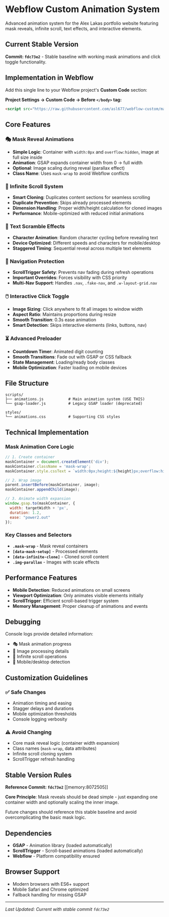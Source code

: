 # Webflow Custom Animation System

Advanced animation system for the Alex Lakas portfolio website featuring mask reveals, infinite scroll, text effects, and interactive elements.

## Current Stable Version

**Commit: `fdc73e2`** - Stable baseline with working mask animations and click toggle functionality.

## Implementation in Webflow

Add this single line to your Webflow project's **Custom Code** section:

**Project Settings → Custom Code → Before `</body>` tag:**

```html
<script src="https://raw.githubusercontent.com/asl677/webflow-custom/main/scripts/animations.js"></script>
```

## Core Features

### 🎭 **Mask Reveal Animations**
- **Simple Logic**: Container with `width:0px` and `overflow:hidden`, image at full size inside
- **Animation**: GSAP expands container width from 0 → full width
- **Optional**: Image scaling during reveal (parallax effect)
- **Class Name**: Uses `mask-wrap` to avoid Webflow conflicts

### 🔄 **Infinite Scroll System**
- **Smart Cloning**: Duplicates content sections for seamless scrolling
- **Duplicate Prevention**: Skips already processed elements
- **Dimension Handling**: Proper width/height calculation for cloned images
- **Performance**: Mobile-optimized with reduced initial animations

### 📝 **Text Scramble Effects**
- **Character Animation**: Random character cycling before revealing text
- **Device Optimized**: Different speeds and characters for mobile/desktop
- **Staggered Timing**: Sequential reveal across multiple text elements

### 🧭 **Navigation Protection**
- **ScrollTrigger Safety**: Prevents nav fading during refresh operations
- **Important Overrides**: Forces visibility with CSS priority
- **Multi-Nav Support**: Handles `.nav`, `.fake-nav`, and `.w-layout-grid.nav`

### 🖱️ **Interactive Click Toggle**
- **Image Sizing**: Click anywhere to fit all images to window width
- **Aspect Ratio**: Maintains proportions during resize
- **Smooth Transition**: 0.3s ease animation
- **Smart Detection**: Skips interactive elements (links, buttons, nav)

### ⏳ **Advanced Preloader**
- **Countdown Timer**: Animated digit counting
- **Smooth Transitions**: Fade out with GSAP or CSS fallback
- **State Management**: Loading/ready body classes
- **Mobile Optimization**: Faster loading on mobile devices

## File Structure

```
scripts/
├── animations.js           # Main animation system (USE THIS)
└── gsap-loader.js          # Legacy GSAP loader (deprecated)

styles/
└── animations.css          # Supporting CSS styles
```

## Technical Implementation

### Mask Animation Core Logic
```javascript
// 1. Create container
maskContainer = document.createElement('div');
maskContainer.className = 'mask-wrap';
maskContainer.style.cssText = `width:0px;height:${height}px;overflow:hidden;...`;

// 2. Wrap image
parent.insertBefore(maskContainer, image);
maskContainer.appendChild(image);

// 3. Animate width expansion
window.gsap.to(maskContainer, { 
  width: targetWidth + 'px',
  duration: 1.2,
  ease: "power2.out"
});
```

### Key Classes and Selectors
- **`.mask-wrap`** - Mask reveal containers
- **`[data-mask-setup]`** - Processed elements
- **`[data-infinite-clone]`** - Cloned scroll content
- **`.img-parallax`** - Images with scale effects

## Performance Features

- **Mobile Detection**: Reduced animations on small screens
- **Viewport Optimization**: Only animates visible elements initially
- **ScrollTrigger**: Efficient scroll-based trigger system
- **Memory Management**: Proper cleanup of animations and events

## Debugging

Console logs provide detailed information:
- 🎭 Mask animation progress
- 🔧 Image processing details
- 🔄 Infinite scroll operations
- 📱 Mobile/desktop detection

## Customization Guidelines

### ✅ Safe Changes
- Animation timing and easing
- Stagger delays and durations
- Mobile optimization thresholds
- Console logging verbosity

### ⚠️ Avoid Changing
- Core mask reveal logic (container width expansion)
- Class names (`mask-wrap`, data attributes)
- Infinite scroll cloning system
- ScrollTrigger refresh handling

## Stable Version Rules

**Reference Commit: `fdc73e2`** [[memory:8072505]]

**Core Principle**: Mask reveals should be dead simple - just expanding one container width and optionally scaling the inner image.

Future changes should reference this stable baseline and avoid overcomplicating the basic mask logic.

## Dependencies

- **GSAP** - Animation library (loaded automatically)
- **ScrollTrigger** - Scroll-based animations (loaded automatically)
- **Webflow** - Platform compatibility ensured

## Browser Support

- Modern browsers with ES6+ support
- Mobile Safari and Chrome optimized
- Fallback handling for missing GSAP

---

*Last Updated: Current with stable commit `fdc73e2`*